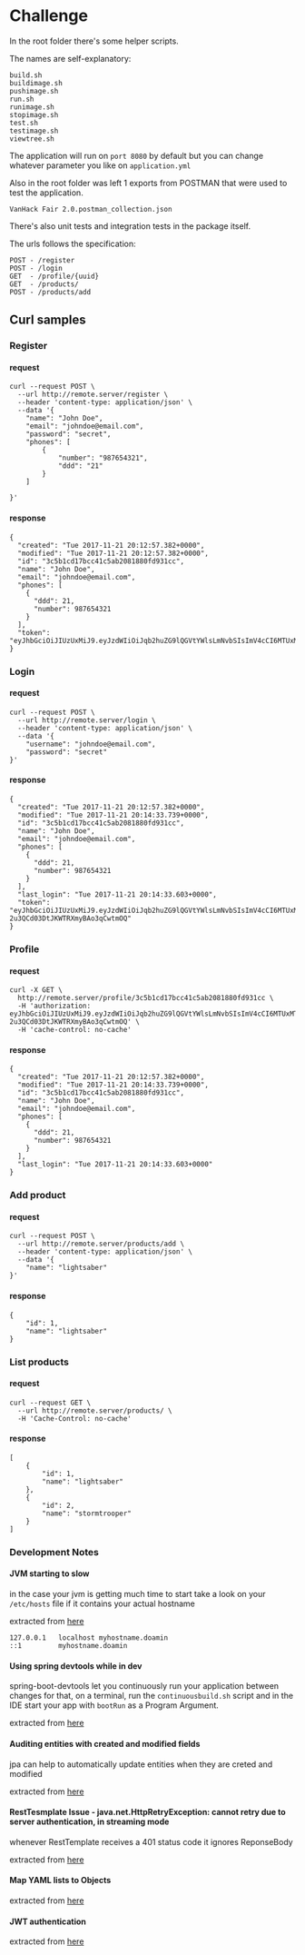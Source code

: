 # Challenge

In the root folder there's some helper scripts. 

The names are self-explanatory:
	
	build.sh
	buildimage.sh
	pushimage.sh
	run.sh
	runimage.sh
	stopimage.sh
	test.sh
	testimage.sh
	viewtree.sh

The application will run on `port 8080` by default but you can change whatever parameter you like on `application.yml`

Also in the root folder was left 1 exports from POSTMAN that were used to test the application.

    VanHack Fair 2.0.postman_collection.json
  
There's also unit tests and integration tests in the package itself.


The urls follows the specification:

    POST - /register
    POST - /login
    GET  - /profile/{uuid}
    GET  - /products/
    POST - /products/add
    
## Curl samples
### Register
#### request
```
curl --request POST \
  --url http://remote.server/register \
  --header 'content-type: application/json' \
  --data '{
    "name": "John Doe",
    "email": "johndoe@email.com",
    "password": "secret",
    "phones": [
        {
            "number": "987654321",
            "ddd": "21"
        }
    ]
	
}'
```
#### response
```
{
  "created": "Tue 2017-11-21 20:12:57.382+0000",
  "modified": "Tue 2017-11-21 20:12:57.382+0000",
  "id": "3c5b1cd17bcc41c5ab2081880fd931cc",
  "name": "John Doe",
  "email": "johndoe@email.com",
  "phones": [
    {
      "ddd": 21,
      "number": 987654321
    }
  ],
  "token": "eyJhbGciOiJIUzUxMiJ9.eyJzdWIiOiJqb2huZG9lQGVtYWlsLmNvbSIsImV4cCI6MTUxMTI5Njk3N30.G7FIO5jYKbQq9NI5kseSlEdmKCMcoELL39gSCEA5xITF2_qOn4k8vw2cu5CVfAf3jH34QIYYMARl8lll4bpkLQ"
}
```
### Login
#### request
```
curl --request POST \
  --url http://remote.server/login \
  --header 'content-type: application/json' \
  --data '{
    "username": "johndoe@email.com",
    "password": "secret"
}'
```
#### response
```
{
  "created": "Tue 2017-11-21 20:12:57.382+0000",
  "modified": "Tue 2017-11-21 20:14:33.739+0000",
  "id": "3c5b1cd17bcc41c5ab2081880fd931cc",
  "name": "John Doe",
  "email": "johndoe@email.com",
  "phones": [
    {
      "ddd": 21,
      "number": 987654321
    }
  ],
  "last_login": "Tue 2017-11-21 20:14:33.603+0000",
  "token": "eyJhbGciOiJIUzUxMiJ9.eyJzdWIiOiJqb2huZG9lQGVtYWlsLmNvbSIsImV4cCI6MTUxMTI5NzA3M30.7Lu1spSpVCpmwoEbCMJiwPliGCD6nRg8m1Se9M6R136jZHYswI_ALn9X-2u3QCd03DtJKWTRXmyBAo3qCwtmOQ"
}
```
### Profile
#### request
```
curl -X GET \
  http://remote.server/profile/3c5b1cd17bcc41c5ab2081880fd931cc \
  -H 'authorization: eyJhbGciOiJIUzUxMiJ9.eyJzdWIiOiJqb2huZG9lQGVtYWlsLmNvbSIsImV4cCI6MTUxMTI5NzA3M30.7Lu1spSpVCpmwoEbCMJiwPliGCD6nRg8m1Se9M6R136jZHYswI_ALn9X-2u3QCd03DtJKWTRXmyBAo3qCwtmOQ' \
  -H 'cache-control: no-cache'
```
#### response
```
{
  "created": "Tue 2017-11-21 20:12:57.382+0000",
  "modified": "Tue 2017-11-21 20:14:33.739+0000",
  "id": "3c5b1cd17bcc41c5ab2081880fd931cc",
  "name": "John Doe",
  "email": "johndoe@email.com",
  "phones": [
    {
      "ddd": 21,
      "number": 987654321
    }
  ],
  "last_login": "Tue 2017-11-21 20:14:33.603+0000"
}
```
### Add product
#### request
```
curl --request POST \
  --url http://remote.server/products/add \
  --header 'content-type: application/json' \
  --data '{
    "name": "lightsaber"
}'
```
#### response
```
{
    "id": 1,
    "name": "lightsaber"
}
```
### List products
#### request
```
curl --request GET \
  --url http://remote.server/products/ \
  -H 'Cache-Control: no-cache'
```
#### response
```
[
    {
        "id": 1,
        "name": "lightsaber"
    },
    {
        "id": 2,
        "name": "stormtrooper"
    }
]
```
### Development Notes
#### JVM starting to slow
in the case your jvm is getting much time to start take a look on your `/etc/hosts` file if it contains your actual hostname

extracted from [here](https://dzone.com/articles/fixing-the-slow-startup-time-of-my-java-applicatio)

```
127.0.0.1   localhost myhostname.doamin
::1         myhostname.doamin
```

#### Using spring devtools while in dev
spring-boot-devtools let you continuously run your application between changes
for that, on a terminal, run the `continuousbuild.sh` script and in the IDE start your app with `bootRun` as a Program Argument. 

extracted from [here](https://dzone.com/articles/continuous-auto-restart-with-spring-boot-devtools)

#### Auditing entities with created and modified fields
jpa can help to automatically update entities when they are creted and modified 

extracted from [here](https://programmingmitra.blogspot.com.br/2017/02/automatic-spring-data-jpa-auditing-saving-CreatedBy-createddate-lastmodifiedby-lastmodifieddate-automatically.html)

#### RestTesmplate Issue - java.net.HttpRetryException: cannot retry due to server authentication, in streaming mode
whenever RestTemplate receives a 401 status code it ignores ReponseBody

extracted from [here](https://stackoverflow.com/questions/27341604/exception-when-using-testresttemplate)

#### Map YAML lists to Objects

extracted from [here](https://www.fortisfio.com/yaml-file-mapping-values-to-object-list-with-spring-boot/)

#### JWT authentication


extracted from [here](https://dzone.com/articles/implementing-jwt-authentication-on-spring-boot-api)

